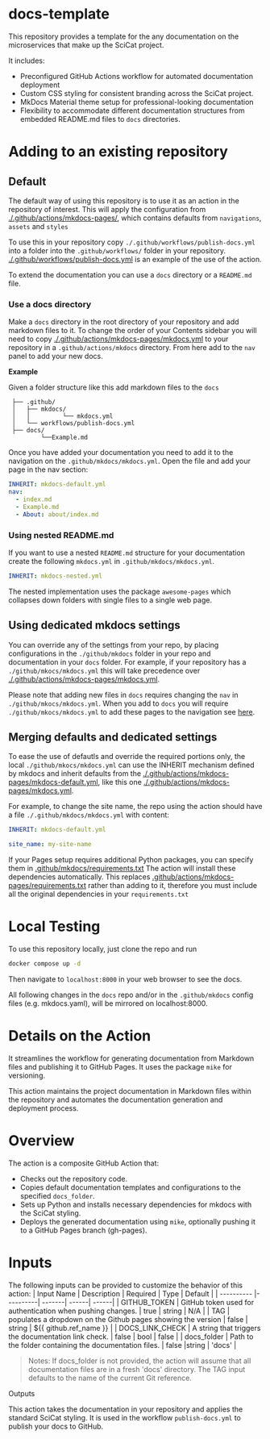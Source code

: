 # docs-template

This repository provides a template for the any documentation on the microservices that make up the SciCat project.

It includes:

   *  Preconfigured GitHub Actions workflow for automated documentation deployment
   *  Custom CSS styling for consistent branding across the SciCat project.
   *  MkDocs Material theme setup for professional-looking documentation
   *  Flexibility to accommodate different documentation structures from embedded README.md files to `docs` directories.

# Adding to an existing repository

## Default
The default way of using this repository is to use it as an action in the repository of interest. This will apply the configuration from [./.github/actions/mkdocs-pages/](./.github/actions/mkdocs-pages/), which contains defaults from `navigations`, `assets` and `styles`

To use this in your repository copy `./.github/workflows/publish-docs.yml` into a folder into the `.github/workflows/` folder in your repository. [./.github/workflows/publish-docs.yml](./.github/workflows/publish-docs.yml) is an example of the use of the action.

To extend the documentation you can use a `docs` directory or a `README.md` file.

### Use a docs directory

Make a `docs` directory in the root directory of your repository and add markdown files to it. To change the order of your Contents sidebar you will need to copy [./.github/actions/mkdocs-pages/mkdocs.yml](./.github/actions/mkdocs-pages/mkdocs.yml) to your repository in a `.github/actions/mkdocs` directory. From here add to the `nav` panel to add your new docs.

**Example**

 Given a folder structure like this add markdown files to the `docs`
```
 ├── .github/
 │   ├── mkdocs/
 │   │         └── mkdocs.yml
 │   └── workflows/publish-docs.yml
 ├── docs/
         └──Example.md
```
 Once you have added your documentation you need to add it to the navigation on the `.github/mkdocs/mkdocs.yml`. Open the file and add your page in the nav section:
 ```yaml
 INHERIT: mkdocs-default.yml
 nav:
   - index.md
   - Example.md
   - About: about/index.md
 ```

### Using nested README.md

If you want to use a nested `README.md` structure for your documentation create the following `mkdocs.yml` in `.github/mkdocs/mkdocs.yml`.
```yaml
INHERIT: mkdocs-nested.yml
```
The nested implementation uses the package `awesome-pages` which collapses down folders with single files to a single web page.

## Using dedicated mkdocs settings

You can override any of the settings from your repo, by placing configurations in the `./github/mkdocs` folder in your repo and documentation in your `docs` folder. For example, if your repository has a `./github/mkocs/mkdocs.yml` this will take precedence over [./.github/actions/mkdocs-pages/mkdocs.yml](./.github/actions/mkdocs-pages/mkdocs.yml). 

Please note that adding new files in `docs` requires changing the `nav` in `./github/mkocs/mkdocs.yml`. When you add to `docs` you will require `./github/mkocs/mkdocs.yml` to add these pages to the navigation see [here](#use-a-docs-directory).

## Merging defaults and dedicated settings

To ease the use of defautls and override the required portions only, the local `./github/mkocs/mkdocs.yml` can use the INHERIT mechanism defined by mkdocs and inherit defaults from the [./.github/actions/mkdocs-pages/mkdocs-default.yml](./.github/actions/mkdocs-pages/mkdocs-default.yml), like this one [./.github/actions/mkdocs-pages/mkdocs.yml](./.github/actions/mkdocs-pages/mkdocs.yml).

For example, to change the site name, the repo using the action should have a file `./.github/mkdocs/mkdocs.yml` with content:

```yaml
INHERIT: mkdocs-default.yml

site_name: my-site-name
```

If your Pages setup requires additional Python packages, you can specify them in [.github/mkdocs/requirements.txt](.github/mkdocs/requirements.txt) The action will install these dependencies automatically. This replaces [.github/actions/mkdocs-pages/requirements.txt](.github/mkdocs/requirements.txt) rather than adding to it, therefore you must include all the original dependencies in your `requirements.txt`

# Local Testing

To use this repository locally, just clone the repo and run

```bash
docker compose up -d
```
Then navigate to `localhost:8000` in your web browser to see the docs.

All following changes in the `docs` repo and/or in the `.github/mkdocs` config files (e.g. mkdocs.yaml), will be mirrored on localhost:8000.


# Details on the Action

It streamlines the workflow for generating documentation from Markdown files and publishing it to GitHub Pages. It uses the package `mike` for versioning.

This action maintains the project documentation in Markdown files within the repository and automates the documentation generation and deployment process.


# Overview

The action is a composite GitHub Action that:

* Checks out the repository code.
* Copies default documentation templates and configurations to the specified `docs_folder`.
* Sets up Python and installs necessary dependencies for mkdocs with the SciCat styling.
* Deploys the generated documentation using `mike`, optionally pushing it to a GitHub Pages branch (gh-pages).


# Inputs

The following inputs can be provided to customize the behavior of this action:
| Input Name | Description | Required | Type | Default |
| ---------- |----------| -------| ------| ------|
| GITHUB_TOKEN | GitHub token used for authentication when pushing changes. | true | string | N/A |
| TAG | populates a dropdown on the Github pages showing the version | false | string | ${{ github.ref_name }} |
| DOCS_LINK_CHECK | A string that triggers the documentation link check. | false | bool | false |
| docs_folder | Path to the folder containing the documentation files. | false |string | 'docs' |



> Notes: If docs_folder is not provided, the action will assume that all documentation files are in a fresh 'docs' directory. The TAG input defaults to the name of the current Git reference.


Outputs

This action takes the documentation in your repository and applies the standard SciCat styling. It is used in the workflow `publish-docs.yml` to publish your docs to GitHub.



